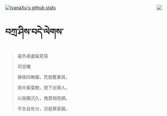 [![IvanaXu's github stats](https://github-readme-stats.vercel.app/api?username=IvanaXu&show_icons=true&theme=vue-dark)](https://github.com/anuraghazra/github-readme-stats)
<img align="right" src="https://github-readme-stats.vercel.app/api/top-langs/?username=IvanaXu&langs_count=3&theme=graywhite" />
# བཀྲ་ཤིས་བདེ་ལེགས་
> 喜外弟盧綸見宿
> 
> 司空曙
> 
> 靜夜四無鄰，荒居舊業貧。
> 
> 雨中黃葉樹，燈下白頭人。
> 
> 以我獨沉久，愧君相見頻。
> 
> 平生自有分，況是蔡家親。
> 
> 
>
